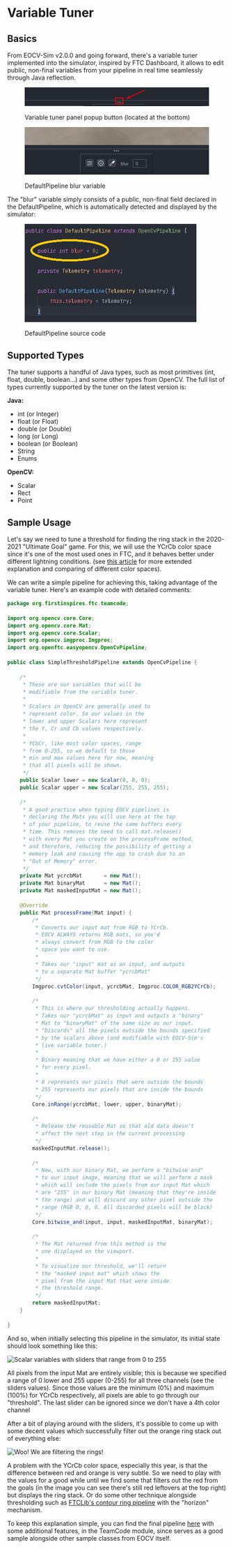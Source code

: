# Variable Tuner

## Basics

From EOCV-Sim v2.0.0 and going forward, there's a variable tuner implemented into the simulator, inspired by FTC Dashboard, it allows to edit public, non-final variables from your pipeline in real time seamlessly through Java reflection.

<figure><img src="../.gitbook/assets/image (8).png" alt=""><figcaption><p>Variable tuner panel popup button (located at the bottom)</p></figcaption></figure>

<figure><img src="../.gitbook/assets/image (10).png" alt=""><figcaption><p>DefaultPipeline blur variable</p></figcaption></figure>

The "blur" variable simply consists of a public, non-final field declared in the DefaultPipeline, which is automatically detected and displayed by the simulator:

<figure><img src="../.gitbook/assets/image (9).png" alt=""><figcaption><p>DefaultPipeline source code</p></figcaption></figure>

## Supported Types

The tuner supports a handful of Java types, such as most primitives (int, float, double, boolean...) and some other types from OpenCV. The full list of types currently supported by the tuner on the latest version is:

**Java:**

* int (or Integer)
* float (or Float)
* double (or Double)
* long (or Long)
* boolean (or Boolean)
* String
* Enums

**OpenCV:**

* Scalar
* Rect
* Point

## Sample Usage

Let's say we need to tune a threshold for finding the ring stack in the 2020-2021 "Ultimate Goal" game. For this, we will use the YCrCb color space since it's one of the most used ones in FTC, and it behaves better under different lightning conditions. (see [this article](https://learnopencv.com/color-spaces-in-opencv-cpp-python/) for more extended explanation and comparing of different color spaces).

We can write a simple pipeline for achieving this, taking advantage of the variable tuner. Here's an example code with detailed comments:

```java
package org.firstinspires.ftc.teamcode;

import org.opencv.core.Core;
import org.opencv.core.Mat;
import org.opencv.core.Scalar;
import org.opencv.imgproc.Imgproc;
import org.openftc.easyopencv.OpenCvPipeline;

public class SimpleThresholdPipeline extends OpenCvPipeline {

    /*
     * These are our variables that will be
     * modifiable from the variable tuner.
     *
     * Scalars in OpenCV are generally used to
     * represent color. So our values in the
     * lower and upper Scalars here represent
     * the Y, Cr and Cb values respectively.
     *
     * YCbCr, like most color spaces, range
     * from 0-255, so we default to those
     * min and max values here for now, meaning
     * that all pixels will be shown.
     */
    public Scalar lower = new Scalar(0, 0, 0);
    public Scalar upper = new Scalar(255, 255, 255);

    /*
     * A good practice when typing EOCV pipelines is
     * declaring the Mats you will use here at the top
     * of your pipeline, to reuse the same buffers every
     * time. This removes the need to call mat.release()
     * with every Mat you create on the processFrame method,
     * and therefore, reducing the possibility of getting a
     * memory leak and causing the app to crash due to an
     * "Out of Memory" error.
     */
    private Mat ycrcbMat       = new Mat();
    private Mat binaryMat      = new Mat();
    private Mat maskedInputMat = new Mat();

    @Override
    public Mat processFrame(Mat input) {
        /*
         * Converts our input mat from RGB to YCrCb.
         * EOCV ALWAYS returns RGB mats, so you'd
         * always convert from RGB to the color
         * space you want to use.
         *
         * Takes our "input" mat as an input, and outputs
         * to a separate Mat buffer "ycrcbMat"
         */
        Imgproc.cvtColor(input, ycrcbMat, Imgproc.COLOR_RGB2YCrCb);

        /*
         * This is where our thresholding actually happens.
         * Takes our "ycrcbMat" as input and outputs a "binary"
         * Mat to "binaryMat" of the same size as our input.
         * "Discards" all the pixels outside the bounds specified
         * by the scalars above (and modifiable with EOCV-Sim's
         * live variable tuner.)
         *
         * Binary meaning that we have either a 0 or 255 value
         * for every pixel.
         *
         * 0 represents our pixels that were outside the bounds
         * 255 represents our pixels that are inside the bounds
         */
        Core.inRange(ycrcbMat, lower, upper, binaryMat);

        /*
         * Release the reusable Mat so that old data doesn't
         * affect the next step in the current processing
         */
        maskedInputMat.release();

        /*
         * Now, with our binary Mat, we perform a "bitwise and"
         * to our input image, meaning that we will perform a mask
         * which will include the pixels from our input Mat which
         * are "255" in our binary Mat (meaning that they're inside
         * the range) and will discard any other pixel outside the
         * range (RGB 0, 0, 0. All discarded pixels will be black)
         */
        Core.bitwise_and(input, input, maskedInputMat, binaryMat);

        /*
         * The Mat returned from this method is the
         * one displayed on the viewport.
         *
         * To visualize our threshold, we'll return
         * the "masked input mat" which shows the
         * pixel from the input Mat that were inside
         * the threshold range.
         */
        return maskedInputMat;
    }

}
```

And so, when initially selecting this pipeline in the simulator, its initial state should look something like this:

![Scalar variables with sliders that range from 0 to 255](../.gitbook/assets/eocvsim\_usage\_tuner\_thresholdsample\_1.png)

All pixels from the input Mat are entirely visible; this is because we specified a range of 0 lower and 255 upper (0-255) for all three channels (see the sliders values). Since those values are the minimum (0%) and maximum (100%) for YCrCb respectively, all pixels are able to go through our "threshold". The last slider can be ignored since we don't have a 4th color channel

After a bit of playing around with the sliders, it's possible to come up with some decent values which successfully filter out the orange ring stack out of everything else:

![Woo! We are filtering the rings!](../.gitbook/assets/eocvsim\_usage\_tuner\_thresholdsample\_2.png)

A problem with the YCrCb color space, especially this year, is that the difference between red and orange is very subtle. So we need to play with the values for a good while until we find some that filters out the red from the goals (in the image you can see there's still red leftovers at the top right) but displays the ring stack. Or do some other technique alongside thresholding such as [FTCLib's contour ring pipeline](https://github.com/FTCLib/FTCLib/blob/3a43b191b18581a2f741588f9b8ab60c13b7fb6c/core/vision/src/main/java/com/arcrobotics/ftclib/vision/UGContourRingPipeline.kt#L46) with the "horizon" mechanism.

To keep this explanation simple, you can find the final pipeline [here](https://github.com/serivesmejia/EOCV-Sim/blob/dev/TeamCode/src/main/java/org/firstinspires/ftc/teamcode/SimpleThresholdPipeline.java) with some additional features, in the TeamCode module, since serves as a good sample alongside other sample classes from EOCV itself.
